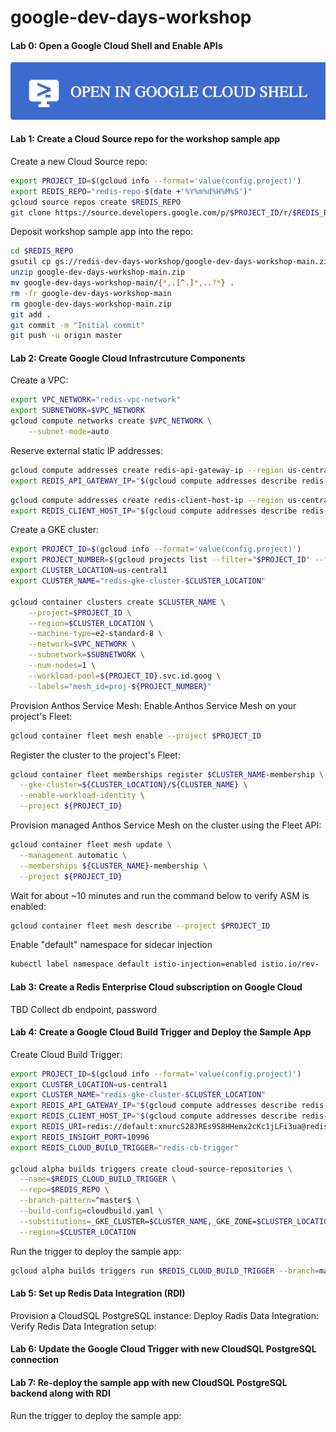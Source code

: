 # google-dev-days-workshop

    
#### Lab 0: Open a Google Cloud Shell and Enable APIs
[![Cloud Shell](./img/GCP_Cloud_Shell.png)](https://shell.cloud.google.com/)
    
    
#### Lab 1: Create a Cloud Source repo for the workshop sample app
Create a new Cloud Source repo:
```bash
export PROJECT_ID=$(gcloud info --format='value(config.project)')
export REDIS_REPO="redis-repo-$(date +'%Y%m%d%H%M%S')"
gcloud source repos create $REDIS_REPO
git clone https://source.developers.google.com/p/$PROJECT_ID/r/$REDIS_REPO
```
Deposit workshop sample app into the repo:
```bash
cd $REDIS_REPO
gsutil cp gs://redis-dev-days-workshop/google-dev-days-workshop-main.zip .
unzip google-dev-days-workshop-main.zip
mv google-dev-days-workshop-main/{*,.[^.]*,..?*} .
rm -fr google-dev-days-workshop-main
rm google-dev-days-workshop-main.zip
git add .
git commit -m "Initial commit"
git push -u origin master
```

       
#### Lab 2: Create Google Cloud Infrastrcuture Components
Create a VPC:
```bash
export VPC_NETWORK="redis-vpc-network"
export SUBNETWORK=$VPC_NETWORK
gcloud compute networks create $VPC_NETWORK \
    --subnet-mode=auto
```
Reserve external static IP addresses:
```bash
gcloud compute addresses create redis-api-gateway-ip --region us-central1
export REDIS_API_GATEWAY_IP="$(gcloud compute addresses describe redis-api-gateway-ip --region=us-central1 --format='value(address)')"
```
```bash
gcloud compute addresses create redis-client-host-ip --region us-central1
export REDIS_CLIENT_HOST_IP="$(gcloud compute addresses describe redis-client-host-ip --region=us-central1 --format='value(address)')"
```
    
Create a GKE cluster:
```bash
export PROJECT_ID=$(gcloud info --format='value(config.project)')
export PROJECT_NUMBER=$(gcloud projects list --filter="$PROJECT_ID" --format="value(PROJECT_NUMBER)")
export CLUSTER_LOCATION=us-central1
export CLUSTER_NAME="redis-gke-cluster-$CLUSTER_LOCATION"

gcloud container clusters create $CLUSTER_NAME \
    --project=$PROJECT_ID \
    --region=$CLUSTER_LOCATION \
    --machine-type=e2-standard-8 \
    --network=$VPC_NETWORK \
    --subnetwork=$SUBNETWORK \
    --num-nodes=1 \
    --workload-pool=${PROJECT_ID}.svc.id.goog \
    --labels="mesh_id=proj-${PROJECT_NUMBER}"
```
    
Provision Anthos Service Mesh:
Enable Anthos Service Mesh on your project's Fleet:
```bash
gcloud container fleet mesh enable --project $PROJECT_ID
```
Register the cluster to the project's Fleet:
```bash
gcloud container fleet memberships register $CLUSTER_NAME-membership \
  --gke-cluster=${CLUSTER_LOCATION}/${CLUSTER_NAME} \
  --enable-workload-identity \
  --project ${PROJECT_ID}
```
Provision managed Anthos Service Mesh on the cluster using the Fleet API:
```bash
gcloud container fleet mesh update \
  --management automatic \
  --memberships ${CLUSTER_NAME}-membership \
  --project ${PROJECT_ID}
```
Wait for about ~10 minutes and run the command below to verify ASM is enabled:
```bash
gcloud container fleet mesh describe --project $PROJECT_ID
```
Enable "default" namespace for sidecar injection
```bash
kubectl label namespace default istio-injection=enabled istio.io/rev-
```

     
#### Lab 3: Create a Redis Enterprise Cloud subscription on Google Cloud
TBD
Collect db endpoint, password

    
#### Lab 4: Create a Google Cloud Build Trigger and Deploy the Sample App
Create Cloud Build Trigger:
```bash
export PROJECT_ID=$(gcloud info --format='value(config.project)')
export CLUSTER_LOCATION=us-central1
export CLUSTER_NAME="redis-gke-cluster-$CLUSTER_LOCATION"
export REDIS_API_GATEWAY_IP="$(gcloud compute addresses describe redis-api-gateway-ip --region=us-central1 --format='value(address)')"
export REDIS_CLIENT_HOST_IP="$(gcloud compute addresses describe redis-client-host-ip --region=us-central1 --format='value(address)')"
export REDIS_URI=redis://default:xnurcS28JREs9S8HHemx2cKc1jLFi3ua@redis-10996.c279.us-central1-1.gce.cloud.redislabs.com:10996
export REDIS_INSIGHT_PORT=10996
export REDIS_CLOUD_BUILD_TRIGGER="redis-cb-trigger"

gcloud alpha builds triggers create cloud-source-repositories \
  --name=$REDIS_CLOUD_BUILD_TRIGGER \
  --repo=$REDIS_REPO \
  --branch-pattern=^master$ \
  --build-config=cloudbuild.yaml \
  --substitutions=_GKE_CLUSTER=$CLUSTER_NAME,_GKE_ZONE=$CLUSTER_LOCATION,_API_GATEWAY_IP=$REDIS_API_GATEWAY_IP,_CLIENT_IP=$REDIS_CLIENT_HOST_IP,_REDIS_URI=$REDIS_URI,_REDIS_INSIGHT_PORT=$REDIS_INSIGHT_PORT \
  --region=$CLUSTER_LOCATION
```
Run the trigger to deploy the sample app:
```bash
gcloud alpha builds triggers run $REDIS_CLOUD_BUILD_TRIGGER --branch=master
```

#### Lab 5: Set up Redis Data Integration (RDI)
Provision a CloudSQL PostgreSQL instance:
Deploy Radis Data Integration:
Verify Redis Data Integration setup:
       
     
#### Lab 6: Update the Google Cloud Trigger with new CloudSQL PostgreSQL connection


    
#### Lab 7: Re-deploy the sample app with new CloudSQL PostgreSQL backend along with RDI 
Run the trigger to deploy the sample app:

